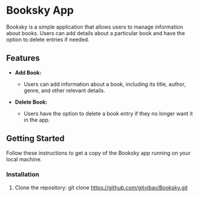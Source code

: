 # Booksky App

Booksky is a simple application that allows users to manage information about books. Users can add details about a particular book and have the option to delete entries if needed.

## Features

- **Add Book:**
  - Users can add information about a book, including its title, author, genre, and other relevant details.

- **Delete Book:**
  - Users have the option to delete a book entry if they no longer want it in the app.

## Getting Started

Follow these instructions to get a copy of the Booksky app running on your local machine.

### Installation

1. Clone the repository:
   git clone https://github.com/gitvibav/Booksky.git
